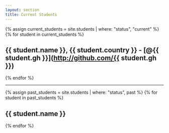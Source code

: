 ```yaml
---
layout: section
title: Current Students
---
```

{% assign current_students = site.students | where: "status", "current" %}
{% for student in current_students %}
## {{ student.name }}, {{ student.country }} - [@{{ student.gh }}](http://github.com/{{ student.gh }})
{% endfor %}
 * * *
{% assign past_students = site.students | where: "status", past %}
{% for student in past_students %}
## {{ student.name }}
{% endfor %}
